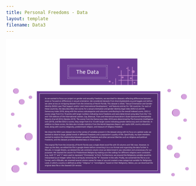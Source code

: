 ```yaml
---
title: Personal Freedoms - Data
layout: template
filename: Data3
--- 
```

![Data Page](4bData2.png)
